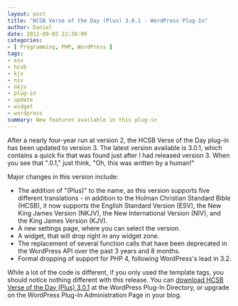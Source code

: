 ```yaml
---
layout: post
title: "HCSB Verse of the Day (Plus) 3.0.1 - WordPress Plug-In"
author: Daniel
date: 2011-09-03 22:30:09
categories:
- [ Programming, PHP, WordPress ]
tags:
- esv
- hcsb
- kjv
- niv
- nkjv
- plug-in
- update
- widget
- wordpress
summary: New features available in this plug-in
---
```


After a nearly four-year run at version 2, the HCSB Verse of the Day plug-in has been updated to version 3. The latest version available is 3.0.1, which contains a quick fix that was found just after I had released version 3. When you see that ".0.1," just think, "Oh, this was written by a human!"

Major changes in this version include:

* The addition of "(Plus)" to the name, as this version supports five different translations - in addition to the Holman Christian Standard Bible (HCSB), it now supports the English Standard Version (ESV), the New King James Version (NKJV), the New International Version (NIV), and the King James Version (KJV).
* A new settings page, where you can select the version.
* A widget, that will drop right in any widget zone.
* The replacement of several function calls that have been deprecated in the WordPress API over the past 3 years and 8 months.
* Formal dropping of support for PHP 4, following WordPress's lead in 3.2.

While a lot of the code is different, if you only used the template tags, you should notice nothing different with this release. You can [download HCSB Verse of the Day (Plus) 3.0.1][pi] at the WordPress Plug-In Directory, or upgrade on the WordPress Plug-In Administration Page in your blog.


[pi]: //wordpress.org/extend/plugins/hcsb-verse-of-the-day/ "HCSB Verse of the Day (Plus) &bull; WordPress Plug-In Directory"
